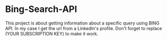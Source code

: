 # Bing-Search-API
This project is about getting information about a specific query using BING API. In my case I get the url from a LinkedIn's profile. Don't forget to replace (YOUR SUBSCRIPTION KEY) to make it work.
